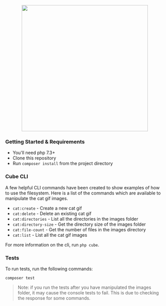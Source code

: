 <p align="center"><a href="https://3sidedcube.com" target="_blank"><img src="https://3sidedcube.com/app/themes/tsc-2018/img/footer/logo-black.png" width="400"></a></p>

### Getting Started & Requirements

* You'll need php 7.3+
* Clone this repository
* Run `composer install` from the project directory

### Cube CLI

A few helpful CLI commands have been created to show examples of how to use the filesystem. Here is a list
of the commands which are available to manipulate the cat gif images.

- `cat:create` - Create a new cat gif
- `cat:delete` - Delete an existing cat gif
- `cat:directories` - List all the directories in the images folder
- `cat:directory-size` - Get the directory size of the images folder
- `cat:file-count` - Get the number of files in the images directory
- `cat:list` - List all the cat gif images

For more information on the cli, run `php cube`.

### Tests

To run tests, run the following commands:

```
composer test
```

> Note: if you run the tests after you have manipulated the images folder, it may cause the console tests to fail.
> This is due to checking the response for some commands.
